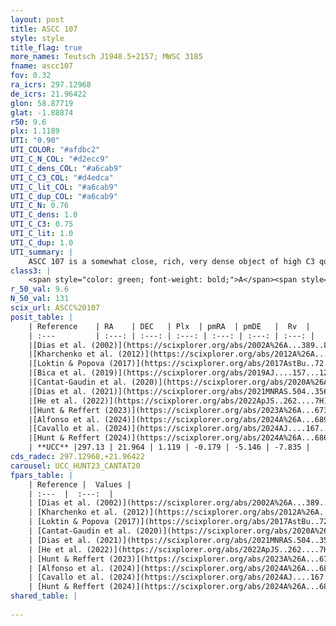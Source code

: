 ```yaml
---
layout: post
title: ASCC 107
style: style
title_flag: true
more_names: Teutsch J1948.5+2157; MWSC 3185
fname: ascc107
fov: 0.32
ra_icrs: 297.12968
de_icrs: 21.96422
glon: 58.87719
glat: -1.88874
r50: 9.6
plx: 1.1189
UTI: "0.90"
UTI_COLOR: "#afdbc2"
UTI_C_N_COL: "#d2ecc9"
UTI_C_dens_COL: "#a6cab9"
UTI_C_C3_COL: "#d4edca"
UTI_C_lit_COL: "#a6cab9"
UTI_C_dup_COL: "#a6cab9"
UTI_C_N: 0.76
UTI_C_dens: 1.0
UTI_C_C3: 0.75
UTI_C_lit: 1.0
UTI_C_dup: 1.0
UTI_summary: |
    ASCC 107 is a somewhat close, rich, very dense object of high C3 quality. It is very well-studied in the literature.
class3: |
    <span style="color: green; font-weight: bold;">A</span><span style="color: #FFC300; font-weight: bold;">B</span>
r_50_val: 9.6
N_50_val: 131
scix_url: ASCC%20107
posit_table: |
    | Reference    | RA    | DEC   | Plx  | pmRA  | pmDE   |  Rv  |
    | :---         | :---: | :---: | :---: | :---: | :---: | :---: |
    |[Dias et al. (2002)](https://scixplorer.org/abs/2002A%26A...389..871D) | 297.133 | 21.96 | -- | 0.93 | -4.04 | -7.0 |
    |[Kharchenko et al. (2012)](https://scixplorer.org/abs/2012A%26A...543A.156K) | 297.105 | 21.958 | -- | 0.98 | -5.12 | -- |
    |[Loktin & Popova (2017)](https://scixplorer.org/abs/2017AstBu..72..257L) | 297.12 | 22.079 | -- | -3.527 | -8.021 | -7.0 |
    |[Bica et al. (2019)](https://scixplorer.org/abs/2019AJ....157...12B) | 297.13 | 21.956 | -- | -- | -- | -- |
    |[Cantat-Gaudin et al. (2020)](https://scixplorer.org/abs/2020A%26A...640A...1C) | 297.164 | 21.987 | 1.109 | -0.155 | -5.156 | -- |
    |[Dias et al. (2021)](https://scixplorer.org/abs/2021MNRAS.504..356D) | 297.162 | 22.007 | 1.118 | -0.144 | -5.158 | -- |
    |[He et al. (2022)](https://scixplorer.org/abs/2022ApJS..262....7H) | 297.164 | 21.994 | 1.141 | -0.202 | -5.148 | -- |
    |[Hunt & Reffert (2023)](https://scixplorer.org/abs/2023A%26A...673A.114H) | 297.152 | 21.98 | 1.115 | -0.197 | -5.122 | -10.376 |
    |[Alfonso et al. (2024)](https://scixplorer.org/abs/2024A%26A...689A..18A) | 297.171 | 21.962 | 1.095 | -0.223 | -5.136 | -- |
    |[Cavallo et al. (2024)](https://scixplorer.org/abs/2024AJ....167...12C) | 297.135 | 21.976 | 1.125 | -- | -- | -- |
    |[Hunt & Reffert (2024)](https://scixplorer.org/abs/2024A%26A...686A..42H) | 297.152 | 21.98 | 1.115 | -0.197 | -5.122 | -10.376 |
    | **UCC** |297.13 | 21.964 | 1.119 | -0.179 | -5.146 | -7.835 | 
cds_radec: 297.12968,+21.96422
carousel: UCC_HUNT23_CANTAT20
fpars_table: |
    | Reference |  Values |
    | :---  |  :---:  |
    | [Dias et al. (2002)](https://scixplorer.org/abs/2002A%26A...389..871D) | `E(B-V)=0.2, Dist=700.0, Age=8.41` |
    | [Kharchenko et al. (2012)](https://scixplorer.org/abs/2012A%26A...543A.156K) | `e_bv=0.2, distance=672, log_age=8.045` |
    | [Loktin & Popova (2017)](https://scixplorer.org/abs/2017AstBu..72..257L) | `E(B-V)=0.898, Dmod=11.361, logt=8.54` |
    | [Cantat-Gaudin et al. (2020)](https://scixplorer.org/abs/2020A%26A...640A...1C) | `AVNN=1.69, DMNN=9.7, AgeNN=7.23` |
    | [Dias et al. (2021)](https://scixplorer.org/abs/2021MNRAS.504..356D) | `Av=1.372, Dist=864, logage=7.44, [Fe/H]=0.353` |
    | [He et al. (2022)](https://scixplorer.org/abs/2022ApJS..262....7H) | `A0=1.2, logAge=7.05` |
    | [Hunt & Reffert (2023)](https://scixplorer.org/abs/2023A%26A...673A.114H) | `AV50=1.481, diffAV50=1.502, MOD50=9.623, logAge50=7.386` |
    | [Alfonso et al. (2024)](https://scixplorer.org/abs/2024A%26A...689A..18A) | `AV=1.68975, MOD=9.70008, logAge=7.19661, Z=0.35293` |
    | [Cavallo et al. (2024)](https://scixplorer.org/abs/2024AJ....167...12C) | `AV50=1.56, dMod50=9.92, logAge50=7.32, [Fe/H]50=0.22` |
    | [Hunt & Reffert (2024)](https://scixplorer.org/abs/2024A%26A...686A..42H) | `MassJ=300.210` |
shared_table: |
    
---
```


